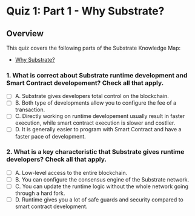 # Quiz 1: Part 1 - Why Substrate?

## Overview

This quiz covers the following parts of the Substrate Knowledge Map:

- [Why Substrate?](../../knowledge-map#why-substrate-substrate-blockchain-vs-smart-contract/) 

### 1. What is correct about Substrate runtime development and Smart Contract developement? Check all that apply.

- [ ] A. Substrate gives developers total control on the blockchain.
- [ ] B. Both type of developments allow you to configure the fee of a transaction.
- [ ] C. Directly working on runtime developement usually result in faster execution, while smart contract execution is slower and costlier.
- [ ] D. It is generally easier to program with Smart Contract and have a faster pace of development.

### 2. What is a key characteristic that Substrate gives runtime developers? Check all that apply.

- [ ] A. Low-level access to the entire blockchain.
- [ ] B. You can configure the consensus engine of the Substrate network.
- [ ] C. You can update the runtime logic without the whole network going through a hard fork.
- [ ] D. Runtime gives you a lot of safe guards and security compared to smart contract development.
